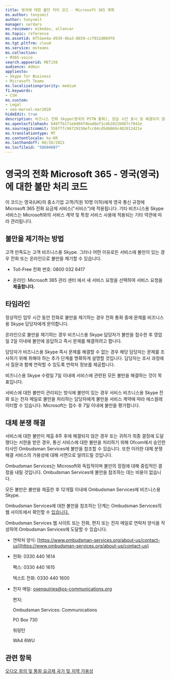 ```yaml
---
title: 영국에 대한 불만 처리 코드 - Microsoft 365 계획
ms.author: tonysmit
author: tonysmit
manager: serdars
ms.reviewer: mikedav, allancar
ms.topic: reference
ms.assetid: 6f51ee4a-d939-4ba3-8659-ccf012d069f8
ms.tgt.pltfrm: cloud
ms.service: msteams
ms.collection:
- M365-voice
search.appverid: MET150
audience: Admin
appliesto:
- Skype for Business
- Microsoft Teams
ms.localizationpriority: medium
f1.keywords:
- CSH
ms.custom:
- Legal
- seo-marvel-mar2020
hideEdit: true
description: 비즈니스 전화 Skype(영국의 PSTN 통화), 응답 시간 표시 및 해결되지 않은 불만에 대한 분쟁 해결에 대한 불만을 제기합니다.
ms.openlocfilehash: 648f7b171e8d04f4bad6ef1cdb1021b987cf042e
ms.sourcegitcommit: 556fffc96729150efcc04cd5d6069c402012421e
ms.translationtype: MT
ms.contentlocale: ko-KR
ms.lasthandoff: 08/26/2021
ms.locfileid: "58604607"
---
```

# <a name="calling-plans-in-microsoft-365---complaint-handling-code-for-the-united-kingdom-uk"></a>영국의 전화 Microsoft 365 - 영국(영국)에 대한 불만 처리 코드

이 코드는 영국(UK)의 중소기업 고객(직원 10명 이하)에게 영국 통신 규정에 Microsoft 365 전화 요금제 서비스("서비스")에 적용됩니다. 기타 비즈니스용 Skype 서비스는 Microsoft와의 서비스 계약 및 특정 서비스 사용에 적용되는 기타 약관에 따라 관리됩니다.

## <a name="how-to-make-a-complaint"></a>불만을 제기하는 방법

고객 만족도는 고객 비즈니스용 Skype. 그러나 어떤 이유로든 서비스에 불만이 있는 경우 전화 또는 온라인으로 불만을 제기할 수 있습니다.

- Toll-Free 전화 번호: 0800 032 6417

- 온라인: Microsoft 365 관리 센터 에서 새 서비스 요청을 선택하여 서비스  요청을 **제출합니다.**

## <a name="timelines"></a>타임라인

정상적인 업무 시간 동안 전화로 불만을 제기하는 경우 전화 통화 중에 문제를 비즈니스용 Skype 담당자에게 문의합니다.

온라인으로 불만을 제기하는 경우 비즈니스용 Skype 담당자가 불만을 접수한 후 영업일 2일 이내에 불만에 응답하고 즉시 문제를 해결하려고 합니다.

담당자가 비즈니스용 Skype 즉시 문제를 해결할 수 없는 경우 해당 담당자는 문제를 조사하기 위해 취해야 하는 추가 단계를 명확하게 설명할 것입니다. 담당자는 조사 과정에서 질문과 함께 연락할 수 있도록 연락처 정보를 제공합니다.

비즈니스용 Skype 수령일 7일 이내에 서비스에 관련된 모든 불만을 해결하는 것이 목표입니다.

서비스에 대한 불만이 관리되는 방식에 불만이 있는 경우 서비스 비즈니스용 Skype 전화 또는 전자 메일로 불만을 처리하는 담당자에게 불만을 서비스 계약에 따라 에스컬레이터할 수 있습니다. Microsoft는 접수 후 7일 이내에 불만을 평가합니다.

## <a name="alternative-dispute-resolution"></a>대체 분쟁 해결

서비스에 대한 불만이 제출 8주 후에 해결되지 않은 경우 또는 귀하가 최종 결정에 도달했다는 서한을 받은 경우, 통신 서비스에 대한 불만을 처리하기 위해 Ofcom에서 승인한 타사인 Ombudsman Services에 불만을 참조할 수 있습니다. 또한 이러한 대체 분쟁 해결 서비스의 가용성에 대해 서면으로 알려드릴 것입니다.

Ombudsman Services는 Microsoft와 독립적이며 불만의 장점에 대해 중립적인 결정을 내릴 것입니다. Ombudsman Services에 불만을 참조하는 데는 비용이 없습니다.

모든 불만은 불만을 제출한 후 12개월 이내에 Ombudsman Services에 비즈니스용 Skype.

Ombudsman Services에 대한 불만을 참조하는 단계는 Ombudsman Services의 웹 사이트에서 확인할 수 [있습니다.](https://go.microsoft.com/fwlink/?LinkID=820708&amp;clcid=0x809)

Ombudsman Services 웹 사이트 또는 전화, 편지 또는 전자 메일로 연락처 양식을 작성하여 Ombudsman Services에 도달할 수 있습니다.

- 연락처 양식: [https://www.ombudsman-services.org/about-us/contact-us](https://www.ombudsman-services.org/about-us/contact-us)

- 전화: 0330 440 1614

    팩스: 0330 440 1615

    텍스트 전화: 0330 440 1600

- 전자 메일: [osenquiries@os-communications.org](mailto:osenquiries@os-communications.org)

    편지:

    Ombudsman Services: Communications

    PO Box 730

    워링턴

    WA4 6WU


## <a name="related-topics"></a>관련 항목
[오디오 회의 및 통화 요금제 국가 및 지역 가용성](country-and-region-availability-for-audio-conferencing-and-calling-plans/country-and-region-availability-for-audio-conferencing-and-calling-plans.md)

